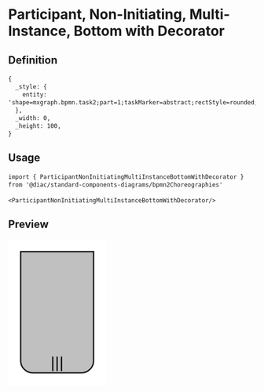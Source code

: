# Participant, Non-Initiating, Multi-Instance, Bottom with Decorator

## Definition

```
{
  _style: { 
    entity: 'shape=mxgraph.bpmn.task2;part=1;taskMarker=abstract;rectStyle=rounded;topLeftStyle=square;topRightStyle=square;verticalAlign=top;isLoopMultiParallel=1;fillColor=#C0C0C0;whiteSpace=wrap;html=1;',
  },
  _width: 0,
  _height: 100,
}
```

## Usage

```
import { ParticipantNonInitiatingMultiInstanceBottomWithDecorator } from '@diac/standard-components-diagrams/bpmn2Choreographies'

<ParticipantNonInitiatingMultiInstanceBottomWithDecorator/>
```

## Preview

<img src="./participant-non-initiating-multi-instance-bottom-with-decorator.png" width="200"/>
